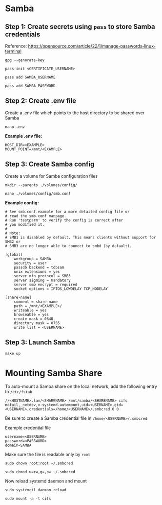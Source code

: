 # Samba

## Step 1: Create secrets using `pass` to store Samba credentials

Reference: https://opensource.com/article/22/1/manage-passwords-linux-terminal

```
gpg --generate-key

pass init <CERTIFICATE_USERNAME>

pass add SAMBA_USERNAME

pass add SAMBA_PASSWORD
```

## Step 2: Create .env file

Create a .env file which points to the host directory to be shared over Samba

```
nano .env
```

**Example .env file:**

```
HOST_DIR=<EXAMPLE>
MOUNT_POINT=/mnt/<EXAMPLE>
```

## Step 3: Create Samba config

Create a volume for Samba configuration files

```
mkdir --parents ./volumes/config/
```

```
nano ./volumes/config/smb.conf
```

**Example config:**

```
# See smb.conf.example for a more detailed config file or
# read the smb.conf manpage.
# Run 'testparm' to verify the config is correct after
# you modified it.
#
# Note:
# SMB1 is disabled by default. This means clients without support for SMB2 or
# SMB3 are no longer able to connect to smbd (by default).

[global]
    workgroup = SAMBA
    security = user
    passdb backend = tdbsam
    unix extensions = yes
    server min protocol = SMB3
    server signing = mandatory
    server smb encrypt = required
    socket options = IPTOS_LOWDELAY TCP_NODELAY

[share-name]
    comment = share-name
    path = /mnt/<EXAMPLE>/
    writeable = yes
    browseable = yes
    create mask = 0640
    directory mask = 0755
    write list = <USERNAME>
```

## Step 3: Launch Samba

```
make up
```

# Mounting Samba Share

To auto-mount a Samba share on the local network, add the following entry to `/etc/fstab`

```
//<HOSTNAME>.lan/<SHARENAME> /mnt/samba/<SHARENAME> cifs nofail,_netdev,x-systemd.automount,uid=<USERNAME>,gid=<USERNAME>,credentials=/home/<USERNAME>/.smbcred 0 0
```

Be sure to create a Samba credential file in `/home/<USERNAME>/.smbcred`

Example credential file

```
username=<USERNAME>
password=<PASSWORD>
domain=SAMBA
```

Make sure the file is readable only by `root`

```
sudo chown root:root ~/.smbcred
```

```
sudo chmod u=rw,g=,o= ~/.smbcred
```

Now reload systemd daemon and mount

```
sudo systemctl daemon-reload
```

```
sudo mount -a -t cifs
```
